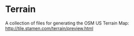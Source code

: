 Terrain
=======

A collection of files for generating the OSM US Terrain Map:
    http://tile.stamen.com/terrain/preview.html
